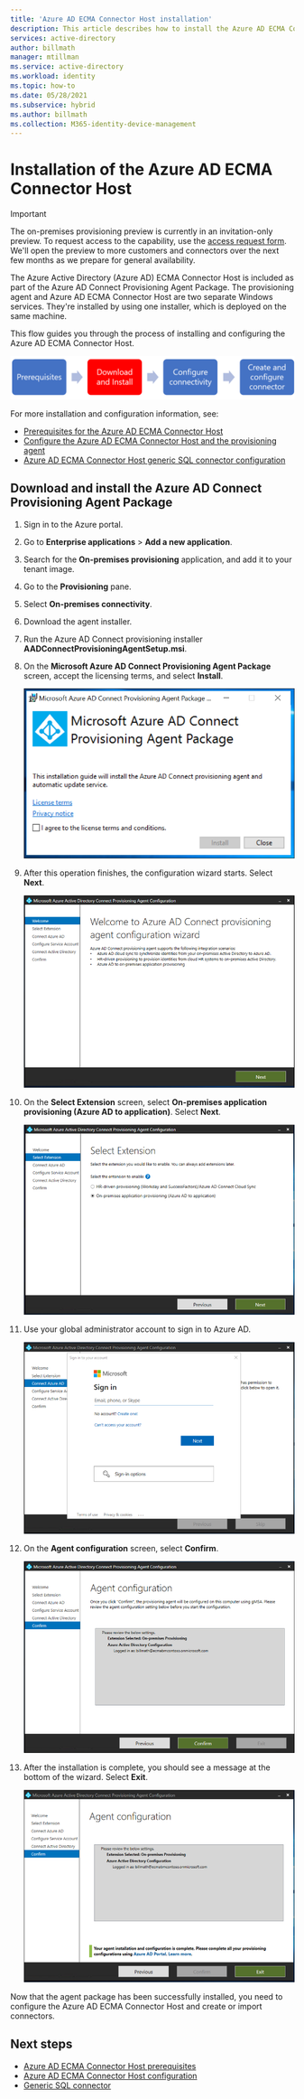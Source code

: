 ```yaml
---
title: 'Azure AD ECMA Connector Host installation'
description: This article describes how to install the Azure AD ECMA Connector Host.
services: active-directory
author: billmath
manager: mtillman
ms.service: active-directory
ms.workload: identity
ms.topic: how-to
ms.date: 05/28/2021
ms.subservice: hybrid
ms.author: billmath
ms.collection: M365-identity-device-management
---
```


# Installation of the Azure AD ECMA Connector Host

>[!IMPORTANT]
> The on-premises provisioning preview is currently in an invitation-only preview. To request access to the capability, use the [access request form](https://aka.ms/onpremprovisioningpublicpreviewaccess). We'll open the preview to more customers and connectors over the next few months as we prepare for general availability.

The Azure Active Directory (Azure AD) ECMA Connector Host is included as part of the Azure AD Connect Provisioning Agent Package. The provisioning agent and Azure AD ECMA Connector Host are two separate Windows services. They're installed by using one installer, which is deployed on the same machine.

This flow guides you through the process of installing and configuring the Azure AD ECMA Connector Host.

 ![Diagram that shows the installation flow.](./media/on-premises-ecma-install/flow-1.png)

For more installation and configuration information, see:

   - [Prerequisites for the Azure AD ECMA Connector Host](on-premises-ecma-prerequisites.md)
   - [Configure the Azure AD ECMA Connector Host and the provisioning agent](on-premises-ecma-configure.md)
   - [Azure AD ECMA Connector Host generic SQL connector configuration](on-premises-sql-connector-configure.md)

## Download and install the Azure AD Connect Provisioning Agent Package

 1. Sign in to the Azure portal.
 1. Go to **Enterprise applications** > **Add a new application**.
 1. Search for the **On-premises provisioning** application, and add it to your tenant image.
 1. Go to the **Provisioning** pane.
 1. Select **On-premises connectivity**.
 1. Download the agent installer.
 1. Run the Azure AD Connect provisioning installer **AADConnectProvisioningAgentSetup.msi**.
 1. On the **Microsoft Azure AD Connect Provisioning Agent Package** screen, accept the licensing terms, and select **Install**.
 
    ![Microsoft Azure AD Connect Provisioning Agent Package screen.](media/on-premises-ecma-install/install-1.png)</br>
 1. After this operation finishes, the configuration wizard starts. Select **Next**.
 
    ![Screenshot that shows the Welcome screen.](media/on-premises-ecma-install/install-2.png)</br>

 1. On the **Select Extension** screen, select **On-premises application provisioning (Azure AD to application)**. Select **Next**. 
 
    ![Screenshot that shows Select extension.](media/on-premises-ecma-install/install-3.png)</br>
 1. Use your global administrator account to sign in to Azure AD.
 
     ![Screenshot that shows Azure sign-in.](media/on-premises-ecma-install/install-4.png)</br>
 1. On the **Agent configuration** screen, select **Confirm**.
 
     ![Screenshot that shows Confirm installation.](media/on-premises-ecma-install/install-5.png)</br>
 1. After the installation is complete, you should see a message at the bottom of the wizard. Select **Exit**.
 
     ![Screenshot that shows finishing.](media/on-premises-ecma-install/install-6.png)</br>
 

Now that the agent package has been successfully installed, you need to configure the Azure AD ECMA Connector Host and create or import connectors.
 
## Next steps

- [Azure AD ECMA Connector Host prerequisites](on-premises-ecma-prerequisites.md)
- [Azure AD ECMA Connector Host configuration](on-premises-ecma-configure.md)
- [Generic SQL connector](on-premises-sql-connector-configure.md)
